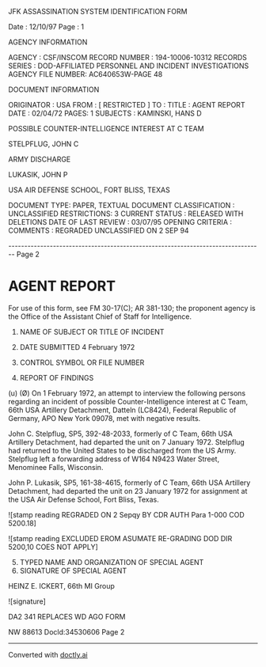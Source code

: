 JFK ASSASSINATION SYSTEM
IDENTIFICATION FORM

Date : 12/10/97
Page : 1

AGENCY INFORMATION

AGENCY : CSF/INSCOM
RECORD NUMBER : 194-10006-10312
RECORDS SERIES : DOD-AFFILIATED PERSONNEL AND INCIDENT INVESTIGATIONS
AGENCY FILE NUMBER: AC640653W-PAGE 48

DOCUMENT INFORMATION

ORIGINATOR : USA
FROM : [ RESTRICTED ]
TO :
TITLE : AGENT REPORT
DATE : 02/04/72
PAGES: 1
SUBJECTS : KAMINSKI, HANS D

POSSIBLE COUNTER-INTELLIGENCE INTEREST AT C TEAM

STELPFLUG, JOHN C

ARMY DISCHARGE

LUKASIK, JOHN P

USA AIR DEFENSE SCHOOL, FORT BLISS, TEXAS

DOCUMENT TYPE: PAPER, TEXTUAL DOCUMENT
CLASSIFICATION : UNCLASSIFIED
RESTRICTIONS: 3
CURRENT STATUS : RELEASED WITH DELETIONS
DATE OF LAST REVIEW : 03/07/95
OPENING CRITERIA :
COMMENTS : REGRADED UNCLASSIFIED ON 2 SEP 94


-------------------------------------------------------------------------------- Page 2

# AGENT REPORT
For use of this form, see FM 30-17(C); AR 381-130; the proponent agency is the Office of the Assistant Chief of Staff for Intelligence.

1. NAME OF SUBJECT OR TITLE OF INCIDENT
2. DATE SUBMITTED
   4 February 1972
3. CONTROL SYMBOL OR FILE NUMBER

4. REPORT OF FINDINGS

(u)
(Ø) On 1 February 1972, an attempt to interview the following persons regarding an incident of possible Counter-Intelligence interest at C Team, 66th USA Artillery Detachment, Datteln (LC8424), Federal Republic of Germany, APO New York 09078, met with negative results.

John C. Stelpflug, SP5, 392-48-2033, formerly of C Team, 66th USA Artillery Detachment, had departed the unit on 7 January 1972. Stelpflug had returned to the United States to be discharged from the US Army. Stelpflug left a forwarding address of W164 N9423 Water Street, Menominee Falls, Wisconsin.

John P. Lukasik, SP5, 161-38-4615, formerly of C Team, 66th USA Artillery Detachment, had departed the unit on 23 January 1972 for assignment at the USA Air Defense School, Fort Bliss, Texas.

![stamp reading REGRADED ON 2 Sepqy BY CDR AUTH Para 1-000 COD 5200.18]

![stamp reading EXCLUDED EROM ASUMATE RE-GRADING DOD DIR 5200,10 COES NOT APPLY]

5. TYPED NAME AND ORGANIZATION OF SPECIAL AGENT
6. SIGNATURE OF SPECIAL AGENT

HEINZ E. ICKERT, 66th MI Group

![signature]

DA2 341 REPLACES WD AGO FORM

NW 88613 Docld:34530606 Page 2


---
Converted with [doctly.ai](https://doctly.ai)